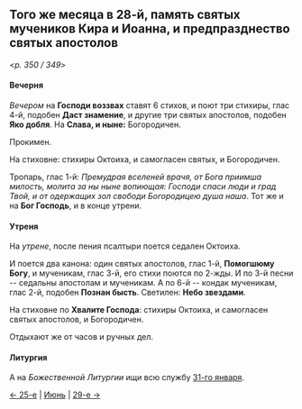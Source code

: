 
## Того же месяца в 28-й, память святых мучеников Кира и Иоанна, и предпразднество святых апостолов

<*p. 350 / 349*>

#### Вечерня

*Вечером* на **Господи воззвах** ставят 6 стихов, и поют три стихиры, глас 4-й, подобен **Даст знамение**, 
и другие три святых апостолов, подобен **Яко добля**. На **Слава, и ныне:** Богородичен.  

Прокимен. 

На стиховне: стихиры Октоиха, и самогласен святых, и Богородичен. 

Тропарь, глас 1-й: *Премудрая вселеней врачя, от Бога приимша милость, молита за ны ныне вопиющая: Господи 
спаси люди и град Твой, и от одержащих зол свободи Богородицею душа наша*. 
Тот же и на **Бог Господь**, и в конце утрени.  

#### Утреня

На *утрене*, после пения псалтыри поется седален Октоиха. 

И поется два канона: один святых апостолов, глас 1-й, **Помогшюму Богу**, и мученикам, глас 3-й, 
его стихи поются по 2-жды. 
И по 3-й песни -- седальны апостолам и мученикам. 
А по 6-й -- кондак мученикам, глас 2-й, подобен **Познан бысть**. 
Светилен: **Небо звездами**. 

На стиховне по **Хвалите Господа**: стихиры Октоиха, и самогласен святых апостолов, и Богородичен. 

Отдыхают же от часов и ручных дел. 

#### Литургия

А на *Божественной Литургии* ищи всю службу [31-го января](../01_january/01_31_AST.ru.md#Литургия). 

[← 25-е](06_25_AST.ru.md) | [Июнь](README.md#28-й) | [29-е →](06_29_AST.ru.md)
